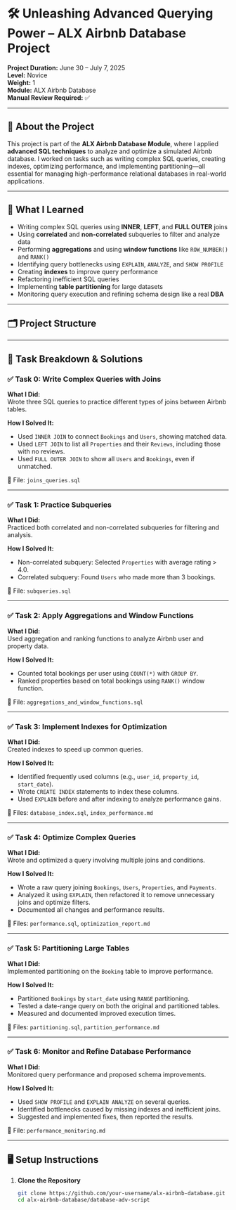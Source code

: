 # 🛠️ Unleashing Advanced Querying Power – ALX Airbnb Database Project

**Project Duration:** June 30 – July 7, 2025  
**Level:** Novice  
**Weight:** 1  
**Module:** ALX Airbnb Database  
**Manual Review Required:** ✅  

---

## 📘 About the Project

This project is part of the **ALX Airbnb Database Module**, where I applied **advanced SQL techniques** to analyze and optimize a simulated Airbnb database. I worked on tasks such as writing complex SQL queries, creating indexes, optimizing performance, and implementing partitioning—all essential for managing high-performance relational databases in real-world applications.

---

## 🧠 What I Learned

- Writing complex SQL queries using **INNER**, **LEFT**, and **FULL OUTER** joins  
- Using **correlated** and **non-correlated** subqueries to filter and analyze data  
- Performing **aggregations** and using **window functions** like `ROW_NUMBER()` and `RANK()`  
- Identifying query bottlenecks using `EXPLAIN`, `ANALYZE`, and `SHOW PROFILE`  
- Creating **indexes** to improve query performance  
- Refactoring inefficient SQL queries  
- Implementing **table partitioning** for large datasets  
- Monitoring query execution and refining schema design like a real **DBA**

---

## 🗂️ Project Structure



---

## 🧪 Task Breakdown & Solutions

### ✅ Task 0: Write Complex Queries with Joins

**What I Did:**  
Wrote three SQL queries to practice different types of joins between Airbnb tables.

**How I Solved It:**
- Used `INNER JOIN` to connect `Bookings` and `Users`, showing matched data.
- Used `LEFT JOIN` to list all `Properties` and their `Reviews`, including those with no reviews.
- Used `FULL OUTER JOIN` to show all `Users` and `Bookings`, even if unmatched.

📄 File: `joins_queries.sql`

---

### ✅ Task 1: Practice Subqueries

**What I Did:**  
Practiced both correlated and non-correlated subqueries for filtering and analysis.

**How I Solved It:**
- Non-correlated subquery: Selected `Properties` with average rating > 4.0.
- Correlated subquery: Found `Users` who made more than 3 bookings.

📄 File: `subqueries.sql`

---

### ✅ Task 2: Apply Aggregations and Window Functions

**What I Did:**  
Used aggregation and ranking functions to analyze Airbnb user and property data.

**How I Solved It:**
- Counted total bookings per user using `COUNT(*)` with `GROUP BY`.
- Ranked properties based on total bookings using `RANK()` window function.

📄 File: `aggregations_and_window_functions.sql`

---

### ✅ Task 3: Implement Indexes for Optimization

**What I Did:**  
Created indexes to speed up common queries.

**How I Solved It:**
- Identified frequently used columns (e.g., `user_id`, `property_id`, `start_date`).
- Wrote `CREATE INDEX` statements to index these columns.
- Used `EXPLAIN` before and after indexing to analyze performance gains.

📄 Files: `database_index.sql`, `index_performance.md`

---

### ✅ Task 4: Optimize Complex Queries

**What I Did:**  
Wrote and optimized a query involving multiple joins and conditions.

**How I Solved It:**
- Wrote a raw query joining `Bookings`, `Users`, `Properties`, and `Payments`.
- Analyzed it using `EXPLAIN`, then refactored it to remove unnecessary joins and optimize filters.
- Documented all changes and performance results.

📄 Files: `performance.sql`, `optimization_report.md`

---

### ✅ Task 5: Partitioning Large Tables

**What I Did:**  
Implemented partitioning on the `Booking` table to improve performance.

**How I Solved It:**
- Partitioned `Bookings` by `start_date` using `RANGE` partitioning.
- Tested a date-range query on both the original and partitioned tables.
- Measured and documented improved execution times.

📄 Files: `partitioning.sql`, `partition_performance.md`

---

### ✅ Task 6: Monitor and Refine Database Performance

**What I Did:**  
Monitored query performance and proposed schema improvements.

**How I Solved It:**
- Used `SHOW PROFILE` and `EXPLAIN ANALYZE` on several queries.
- Identified bottlenecks caused by missing indexes and inefficient joins.
- Suggested and implemented fixes, then reported the results.

📄 File: `performance_monitoring.md`

---

## 🖥️ Setup Instructions

1. **Clone the Repository**
   ```bash
   git clone https://github.com/your-username/alx-airbnb-database.git
   cd alx-airbnb-database/database-adv-script
